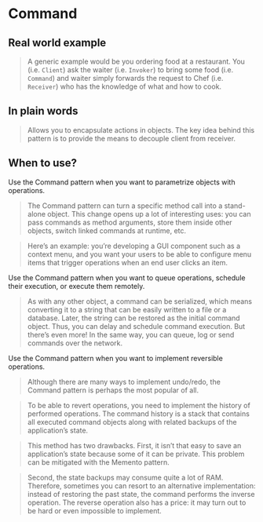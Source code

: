# Command

## Real world example

> A generic example would be you ordering food at a restaurant. You (i.e. `Client`) ask the waiter (i.e. `Invoker`) to bring some food (i.e. `Command`) and waiter simply forwards the request to Chef (i.e. `Receiver`) who has the knowledge of what and how to cook.

## In plain words

> Allows you to encapsulate actions in objects. The key idea behind this pattern is to provide the means to decouple client from receiver.

## When to use?

Use the Command pattern when you want to parametrize objects with operations.

> The Command pattern can turn a specific method call into a stand-alone object. This change opens up a lot of interesting uses: you can pass commands as method arguments, store them inside other objects, switch linked commands at runtime, etc.

> Here’s an example: you’re developing a GUI component such as a context menu, and you want your users to be able to configure menu items that trigger operations when an end user clicks an item.

Use the Command pattern when you want to queue operations, schedule their execution, or execute them remotely.

> As with any other object, a command can be serialized, which means converting it to a string that can be easily written to a file or a database. Later, the string can be restored as the initial command object. Thus, you can delay and schedule command execution. But there’s even more! In the same way, you can queue, log or send commands over the network.

Use the Command pattern when you want to implement reversible operations.

> Although there are many ways to implement undo/redo, the Command pattern is perhaps the most popular of all.

> To be able to revert operations, you need to implement the history of performed operations. The command history is a stack that contains all executed command objects along with related backups of the application’s state.

> This method has two drawbacks. First, it isn’t that easy to save an application’s state because some of it can be private. This problem can be mitigated with the Memento pattern.

> Second, the state backups may consume quite a lot of RAM. Therefore, sometimes you can resort to an alternative implementation: instead of restoring the past state, the command performs the inverse operation. The reverse operation also has a price: it may turn out to be hard or even impossible to implement.
